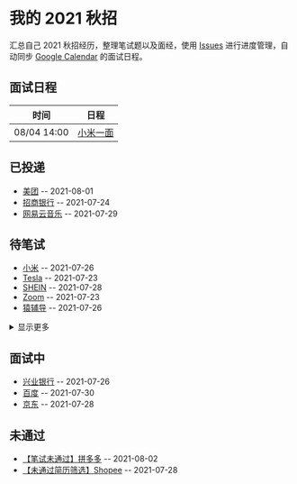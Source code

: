 
# 我的 2021 秋招 

汇总自己 2021 秋招经历，整理笔试题以及面经，使用 [Issues](https://github.com/mayandev/interview-2021/issues) 进行进度管理，自动同步 [Google Calendar](https://calendar.google.com/) 的面试日程。

## 面试日程

| 时间          | 日程                                                                                                                           |
| ----------- | ---------------------------------------------------------------------------------------------------------------------------- |
| 08/04 14:00 | [小米一面](https://www.google.com/calendar/event?eid=NWk2Y2FrNmdrcnZyOHE0aTc4bGg2bGk2cHUgYzZrZW9pbGFmdjk5cDE5dmw3ZmFpZHU4bWtAZw) |

## 已投递
- [美团](https://github.com/Mayandev/interview-2021/issues/15) -- 2021-08-01
- [招商银行](https://github.com/Mayandev/interview-2021/issues/12) -- 2021-07-24
- [网易云音乐](https://github.com/Mayandev/interview-2021/issues/4) -- 2021-07-29
## 待笔试
- [小米](https://github.com/Mayandev/interview-2021/issues/13) -- 2021-07-26
- [Tesla](https://github.com/Mayandev/interview-2021/issues/11) -- 2021-07-23
- [SHEIN](https://github.com/Mayandev/interview-2021/issues/8) -- 2021-07-28
- [Zoom](https://github.com/Mayandev/interview-2021/issues/6) -- 2021-07-23
- [猿辅导](https://github.com/Mayandev/interview-2021/issues/5) -- 2021-07-26
<details><summary>显示更多</summary>

- [贝壳](https://github.com/Mayandev/interview-2021/issues/3) -- 2021-07-23
- [360](https://github.com/Mayandev/interview-2021/issues/1) -- 2021-07-23
</details>

## 面试中
- [兴业银行](https://github.com/Mayandev/interview-2021/issues/14) -- 2021-07-26
- [百度](https://github.com/Mayandev/interview-2021/issues/10) -- 2021-07-30
- [京东](https://github.com/Mayandev/interview-2021/issues/2) -- 2021-07-28
## 未通过
- [【笔试未通过】拼多多](https://github.com/Mayandev/interview-2021/issues/9) -- 2021-08-02
- [【未通过简历筛选】Shopee](https://github.com/Mayandev/interview-2021/issues/7) -- 2021-07-28
